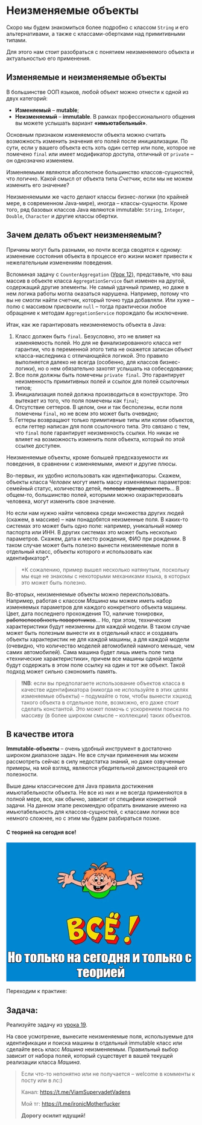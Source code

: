 # Неизменяемые объекты

Скоро мы будем знакомиться более подробно с классом `String` и его альтернативами, а также с классами-обертками над
примитивными типами.

Для этого нам стоит разобраться с понятием неизменяемого объекта и актуальностью его применения.

## Изменяемые и неизменяемые объекты

В большинстве ООП языков, любой объект можно отнести к одной из двух категорий:

- **Изменяемый** – **mutable**;
- **Неизменяемый** – **immutable**. В рамках профессионального общения вы можете услышать вариант **«имьютабельный»**.

Основным признаком изменяемости объекта можно считать возможность изменить значения его полей после инициализации. По
сути, если у вашего объекта есть хоть один сеттер или поле, которое не помечено `final` или имеет модификатор доступа,
отличный от `private` – он однозначно изменяем.

Изменяемыми являются абсолютное большинство классов-сущностей, что логично. Какой смысл от объекта типа _Счетчик_,
если мы не можем изменить его значение?

Неизменяемыми же часто делают классы бизнес-логики (по крайней мере, в современном Java-мире), иногда – классы-сущности.
Кроме того, ряд базовых классов Java являются immutable: `String`, `Integer`, `Double`, `Character` и другие классы
обертки.

## Зачем делать объект неизменяемым?

Причины могут быть разными, но почти всегда сводятся к одному: изменение состояния объекта в процессе его жизни может
привести к нежелательным изменениям поведения.

Вспоминая задачу с `CounterAggregation` ([Урок 12](https://github.com/KFalcon2022/CounterAggregation)), представьте, 
что ваш массив в объекте класса `AggregationService` был изменен на другой, содержащий другие элементы. Не самый 
удачный пример, но даже в нем логика работы могла оказаться нарушена. Например, потому что вы не смогли найти счетчик, 
который точно туда добавляли. Или хуже – полю с массивом присвоили `null` – тогда практически любое обращение к методам
`AggregationService` порождало бы исключение.

Итак, как же гарантировать неизменяемость объекта в Java:

1. Класс должен быть `final`. Безусловно, это не влияет на изменяемость полей. Но для не финализированного класса нет
   гарантии, что в переменной этого типа не окажется записан объект класса-наследника с отличающейся логикой. Это
   правило выполняется далеко не всегда (особенно, для классов бизнес-логики), но о нем обязательно захотят услышать на
   собеседовании;
2. Все поля должны быть помечены `private final`. Это гарантирует неизменность примитивных полей и ссылок для полей
   ссылочных типов;
3. Инициализация полей должна производиться в конструкторе. Это вытекает из того, что поля помечены как `final`;
4. Отсутствие сеттеров. В целом, они и так бесполезны, если поля помечены `final`, но не всем это может быть
   очевидно;
5. Геттеры возвращают только примитивные типы или копии объектов, если геттер написан для поля ссылочного типа. Это
   связано с тем, что `final` поле гарантирует неизменность ссылки. Но никак не влияет на возможность изменить поля
   объекта, который по этой ссылке доступен. 

Неизменяемые объекты, кроме большей предсказуемости их поведения, в сравнении с изменяемыми, имеют и другие плюсы.

Во-первых, их удобно использовать как идентификаторы. Скажем, объекты класса _Человек_ могут иметь массу изменяемых
параметров: семейный статус, количество детей, ~~половая принадлежность~~… В общем-то, большинство полей, которыми можно
охарактеризовать человека, могут изменить свое значение.

Но если нам нужно найти человека среди множества других людей (скажем, в массиве) – нам понадобятся неизменные поля. В
каких-то системах это может быть одно поле: например, уникальный номер паспорта или ИНН. В других системах это может
быть несколько параметров. Скажем, дата и место рождения, ФИО при рождении. В таком случае может быть полезно вынести
неизменяемые поля в отдельный класс, объекты которого и использовать как идентификатор*.

> *К сожалению, пример вышел несколько натянутым, поскольку мы еще не знакомы с некоторыми механиками языка, в которых 
> это может быть полезно.

Во-вторых, неизменяемые объекты можно переиспользовать. Например, работая с классом _Машина_ мы можем иметь набор
изменяемых параметров для каждого конкретного объекта машины. Цвет, дата последнего прохождения ТО, наличие тонировки,
~~работоспособность поворотников~~… Но, при этом, технические характеристики будут неизменны для каждой модели. В таком
случае может быть полезным вынести их в отдельный класс и создавать объекты характеристик не для каждой машины, а для
каждой модели (очевидно, что количество моделей автомобилей намного меньше, чем самих автомобилей). Сама машина будет
лишь иметь поле типа «технические характеристики», причем все машины одной модели будут содержать в этом поле ссылку на
один и тот же объект. Такой подход может сильно сэкономить память.

> **!NB**: если вы предполагаете использование объектов класса в качестве идентификатора (никогда не используйте в этих
> целях изменяемые объекты) – подумайте о том, чтобы вынести хэшкод такого объекта в отдельное поле, возможно, его даже
> стоит сделать константой. Это может помочь с ускорением поиска по массиву (в более широком смысле – коллекции) таких
> объектов.

## В качестве итога

**Immutable-объекты** – очень удобный инструмент в достаточно широком диапазоне задач. Не все случаи применения мы можем
рассмотреть сейчас в силу недостатка знаний, но даже озвученные примеры, на мой взгляд, являются убедительной
демонстрацией его полезности.

Выше даны классические для Java правила достижения имьютабельности объекта. Не все из них и не всегда применяются в
полной мере, все, как обычно, зависит от специфики конкретной задачи. На данном этапе рекомендую обратить внимание
именно на имьютабельность для классов-сущностей, с классами логики все немного сложнее, но с этим мы будем разбираться
позже.

#### С теорией на сегодня все!

![img.png](../../../commonmedia/defaultFooter.jpg)

Переходим к практике:

## Задача:

Реализуйте задачу из [урока 19](https://telegra.ph/Metody-klassa-Object-12-01).

На свое усмотрение, вынесите неизменяемые поля, используемые для идентификации и поиска машины в отдельный immutable
класс или сделайте весь класс _Машина_ неизменяемым. Правильный выбор зависит от набора полей, который существует в
вашей текущей реализации класса _Машина_.

> Если что-то непонятно или не получается – welcome в комменты к посту или в лс:)
>
> Канал: https://t.me/ViamSupervadetVadens
>
> Мой тг: https://t.me/ironicMotherfucker
>
> **Дорогу осилит идущий!**
